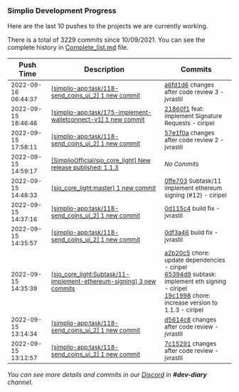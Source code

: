 
### Simplio Development Progress

Here are the last 10 pushes to the projects we are currently working.

There is a total of 3229 commits since 10/09/2021. You can see the complete history in
 [Complete_list.md](Complete_list.md) file.

| Push Time | Description | Commits |
| --- | --- | --- |
| <sub>2022-09-16 06:44:37</sub> | <sub>[[simplio-app:task/118\-send\_coins\_ui\_2] 1 new commit](https://github.com/SimplioOfficial/simplio-app/commit/a6fd1d6da787de9474ba70d83c79bab3dcb4188d)</sub> | <sub>[a6fd1d6](https://github.com/SimplioOfficial/simplio-app/commit/a6fd1d6da787de9474ba70d83c79bab3dcb4188d) changes after code review 3 - jvrastil</sub> |
| <sub>2022-09-15 18:46:46</sub> | <sub>[[simplio-app:task/175\-implement\-walletconnect\-v1] 1 new commit](https://github.com/SimplioOfficial/simplio-app/commit/21860f186ed76482513a96a1e1a69745fcb95400)</sub> | <sub>[21860f1](https://github.com/SimplioOfficial/simplio-app/commit/21860f186ed76482513a96a1e1a69745fcb95400) feat: implement Signature Requests - ciripel</sub> |
| <sub>2022-09-15 17:58:11</sub> | <sub>[[simplio-app:task/118\-send\_coins\_ui\_2] 1 new commit](https://github.com/SimplioOfficial/simplio-app/commit/57e1f0acbafd56b5667a7f7ce77b13f87832ef52)</sub> | <sub>[57e1f0a](https://github.com/SimplioOfficial/simplio-app/commit/57e1f0acbafd56b5667a7f7ce77b13f87832ef52) changes after code review 2 - jvrastil</sub> |
| <sub>2022-09-15 14:59:17</sub> | <sub>[[SimplioOfficial/sio_core_light] New release published: 1\.1\.3](https://github.com/SimplioOfficial/sio_core_light/releases/tag/1.1.3)</sub> | <sub>_No Commits_</sub> |
| <sub>2022-09-15 14:48:33</sub> | <sub>[[sio_core_light:master] 1 new commit](https://github.com/SimplioOfficial/sio_core_light/commit/0ffe703c9e94666cf49d9f29469f33206dfc49af)</sub> | <sub>[0ffe703](https://github.com/SimplioOfficial/sio_core_light/commit/0ffe703c9e94666cf49d9f29469f33206dfc49af) Subtask/11 implement ethereum signing (#12) - ciripel</sub> |
| <sub>2022-09-15 14:37:16</sub> | <sub>[[simplio-app:task/118\-send\_coins\_ui\_2] 1 new commit](https://github.com/SimplioOfficial/simplio-app/commit/0d115c4ab5f7f8026613d6841ddb2738bb3cc5bd)</sub> | <sub>[0d115c4](https://github.com/SimplioOfficial/simplio-app/commit/0d115c4ab5f7f8026613d6841ddb2738bb3cc5bd) build fix - jvrastil</sub> |
| <sub>2022-09-15 14:35:57</sub> | <sub>[[simplio-app:task/118\-send\_coins\_ui\_2] 1 new commit](https://github.com/SimplioOfficial/simplio-app/commit/0df3a46809f807598c9ede007ece6969d8a1d521)</sub> | <sub>[0df3a46](https://github.com/SimplioOfficial/simplio-app/commit/0df3a46809f807598c9ede007ece6969d8a1d521) build fix - jvrastil</sub> |
| <sub>2022-09-15 14:35:39</sub> | <sub>[[sio_core_light:Subtask/11\-implement\-ethereum\-signing] 3 new commits](https://github.com/SimplioOfficial/sio_core_light/compare/562534dd1267...19c1998652f4)</sub> | <sub>[a2b20c5](https://github.com/SimplioOfficial/sio_core_light/commit/a2b20c54803318c3cdc1318cc6de2a3cbc52596d) chore: update dependencies - ciripel<br>[65394d9](https://github.com/SimplioOfficial/sio_core_light/commit/65394d90706aca78def91c545b84974deacd9502) subtask: implement eth signing - ciripel<br>[19c1998](https://github.com/SimplioOfficial/sio_core_light/commit/19c1998652f445fdaab0920e661d5ea0228ce522) chore: increase version to 1.1.3 - ciripel</sub> |
| <sub>2022-09-15 13:14:34</sub> | <sub>[[simplio-app:task/118\-send\_coins\_ui\_2] 1 new commit](https://github.com/SimplioOfficial/simplio-app/commit/d5614c811e675bf216713bdb2b755fb2621bd83e)</sub> | <sub>[d5614c8](https://github.com/SimplioOfficial/simplio-app/commit/d5614c811e675bf216713bdb2b755fb2621bd83e) changes after code review - jvrastil</sub> |
| <sub>2022-09-15 13:12:57</sub> | <sub>[[simplio-app:task/118\-send\_coins\_ui\_2] 1 new commit](https://github.com/SimplioOfficial/simplio-app/commit/7c15291fbfce4686fead9b01eba5ea7753fb7002)</sub> | <sub>[7c15291](https://github.com/SimplioOfficial/simplio-app/commit/7c15291fbfce4686fead9b01eba5ea7753fb7002) changes after code review - jvrastil</sub> |

_You can see more details and commits in our [Discord](https://discord.gg/aKhjuwZmdP) in **#dev-diary** channel._
